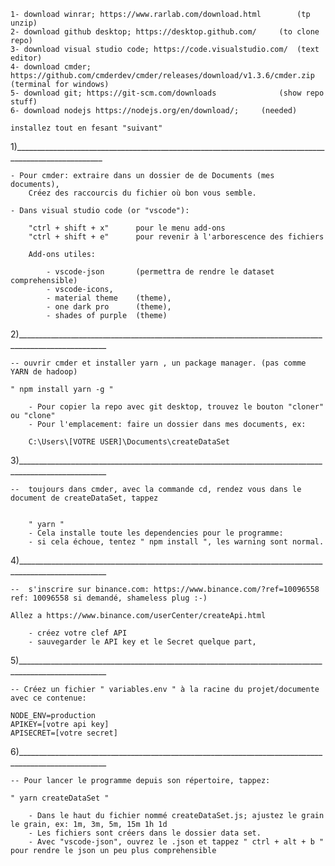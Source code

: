 
	1- download winrar; https://www.rarlab.com/download.html    	(tp unzip)
	2- download github desktop; https://desktop.github.com/		(to clone repo)
	3- download visual studio code; https://code.visualstudio.com/ 	(text editor)
	4- download cmder; https://github.com/cmderdev/cmder/releases/download/v1.3.6/cmder.zip	(terminal for windows)
	5- download git; https://git-scm.com/downloads	    		(show repo stuff)
	6- download nodejs https://nodejs.org/en/download/;	 	(needed)

	installez tout en fesant "suivant"

1)____________________________________________________________________________________________________

	- Pour cmder: extraire dans un dossier de de Documents (mes documents),
		Créez des raccourcis du fichier où bon vous semble.

	- Dans visual studio code (or "vscode"):

		"ctrl + shift + x"		pour le menu add-ons
		"ctrl + shift + e"		pour revenir à l'arborescence des fichiers

		Add-ons utiles:

			- vscode-json 		(permettra de rendre le dataset comprehensible)
			- vscode-icons,
			- material theme 	(theme),
			- one dark pro 		(theme),
			- shades of purple 	(theme)

2)____________________________________________________________________________________________________

	-- ouvrir cmder et installer yarn , un package manager. (pas comme YARN de hadoop)

	" npm install yarn -g "

		- Pour copier la repo avec git desktop, trouvez le bouton "cloner" ou "clone"
		- Pour l'emplacement: faire un dossier dans mes documents, ex:

		C:\Users\[VOTRE USER]\Documents\createDataSet

3)____________________________________________________________________________________________________

	-- 	toujours dans cmder, avec la commande cd, rendez vous dans le document de createDataSet, tappez


		" ­yarn "
		- Cela installe toute les dependencies pour le programme:
		- si cela échoue, tentez " npm install ", les warning sont normal.

4)____________________________________________________________________________________________________

	--  s'inscrire sur binance.com: https://www.binance.com/?ref=10096558  ref: 10096558 si demandé, shameless plug :-)

	Allez a https://www.binance.com/userCenter/createApi.html

		- créez votre clef API
		- sauvegarder le API key et le Secret quelque part,

5)____________________________________________________________________________________________________

	-- Créez un fichier " variables.env " à la racine du projet/documente avec ce contenue:

	NODE_ENV=production
	APIKEY=[votre api key]
	APISECRET=[votre secret]

6)____________________________________________________________________________________________________

	-- Pour lancer le programme depuis son répertoire, tappez:

	" yarn createDataSet "

		- Dans le haut du fichier nommé createDataSet.js; ajustez le grain le grain, ex: 1m, 3m, 5m, 15m 1h 1d
		- Les fichiers sont créers dans le dossier data set.
		- Avec "vscode-json", ouvrez le .json et tappez " ctrl + alt + b " pour rendre le json un peu plus comprehensible
